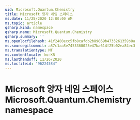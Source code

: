 ```yaml
---
uid: Microsoft.Quantum.Chemistry
title: Microsoft 양자 네임 스페이스
ms.date: 11/25/2020 12:00:00 AM
ms.topic: article
qsharp.kind: namespace
qsharp.name: Microsoft.Quantum.Chemistry
qsharp.summary: ''
ms.openlocfilehash: 41f2400ecc5fb8cafdb2b89869b4733261359b8a
ms.sourcegitcommit: a87c1aa8e7453360025e47ba614f25b02ea84ec3
ms.translationtype: MT
ms.contentlocale: ko-KR
ms.lasthandoff: 11/26/2020
ms.locfileid: "96224584"
---
```

# <a name="microsoftquantumchemistry-namespace"></a><span data-ttu-id="3466b-102">Microsoft 양자 네임 스페이스</span><span class="sxs-lookup"><span data-stu-id="3466b-102">Microsoft.Quantum.Chemistry namespace</span></span>



